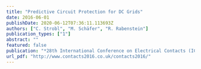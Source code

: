 ```yaml
---
title: "Predictive Circuit Protection for DC Grids"
date: 2016-06-01
publishDate: 2020-06-12T07:36:11.113693Z
authors: ["C. Strobl", "M. Schäfer", "R. Rabenstein"]
publication_types: ["1"]
abstract: ""
featured: false
publication: "*28th International Conference on Electrical Contacts (ICEC)*"
url_pdf: "http://www.contacts2016.co.uk/contacts2016/"
---
```


